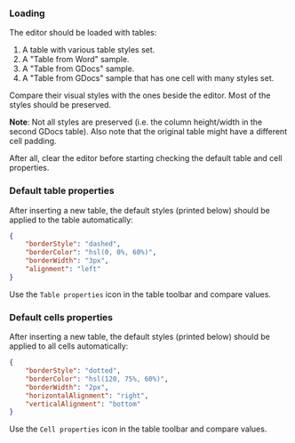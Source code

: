 ### Loading

The editor should be loaded with tables:

1. A table with various table styles set.
1. A "Table from Word" sample.
1. A "Table from GDocs" sample.
1. A "Table from GDocs" sample that has one cell with many styles set.

Compare their visual styles with the ones beside the editor. Most of the styles should be preserved.

**Note**: Not all styles are preserved (i.e. the column height/width in the second GDocs table). Also note that the original table might have a different cell padding.

After all, clear the editor before starting checking the default table and cell properties.

### Default table properties

After inserting a new table, the default styles (printed below) should be applied to the table automatically:

```json
{
    "borderStyle": "dashed",
    "borderColor": "hsl(0, 0%, 60%)",
    "borderWidth": "3px",
    "alignment": "left"
}
```

Use the `Table properties` icon in the table toolbar and compare values.

### Default cells properties

After inserting a new table, the default styles (printed below) should be applied to all cells automatically:

```json
{
    "borderStyle": "dotted",
    "borderColor": "hsl(120, 75%, 60%)",
    "borderWidth": "2px",
    "horizontalAlignment": "right",
    "verticalAlignment": "bottom"
}
```

Use the `Cell properties` icon in the table toolbar and compare values.
